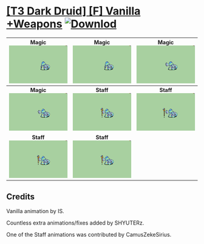 # [\[T3 Dark Druid\] \[F\] Vanilla +Weapons](./) [![Downlod](https://img.shields.io/badge/Download--red?style=social&logo=github)](https://minhaskamal.github.io/DownGit/#/home?url=https://github.com/Klokinator/FE-Repo/tree/main/Battle%20Animations%2FMagi%20-%20Dark-Type%2F%5BT3%20Dark%20Druid%5D%20%5BF%5D%20Vanilla%20%2BWeapons)

| <b>Magic</b><br/><img alt="Magic animation" src="./6.%20Magic%20(FE7)/Magic.gif"/> | <b>Magic</b><br/><img alt="Magic animation" src="./6.%20Magic%20(FE8)/Magic.gif"/> | <b>Magic</b><br/><img alt="Magic animation" src="./6.%20Magic%20(Sorcress,%20Critical%20Sigil)/Magic.gif"/> |
| :---: | :---: | :---: |
| <b>Magic</b><br/><img alt="Magic animation" src="./6.%20Magic%20(Sorcress,%20No%20Critical%20Sigil/Magic.gif"/> | <b>Staff</b><br/><img alt="Staff animation" src="./7.%20Staff/Staff.gif"/> | <b>Staff</b><br/><img alt="Staff animation" src="./7.%20Staff%20(CamusZekeSirius)/Staff.gif"/> |
| <b>Staff</b><br/><img alt="Staff animation" src="./7.%20Staff%20(FE7%20Dark%20Effect)/Staff.gif"/> | <b>Staff</b><br/><img alt="Staff animation" src="./7.%20Staff%20(FE8%20Dark%20Effect)/Staff.gif"/> |

## Credits

Vanilla animation by IS. 

Countless extra animations/fixes added by SHYUTERz.

One of the Staff animations was contributed by CamusZekeSirius.

